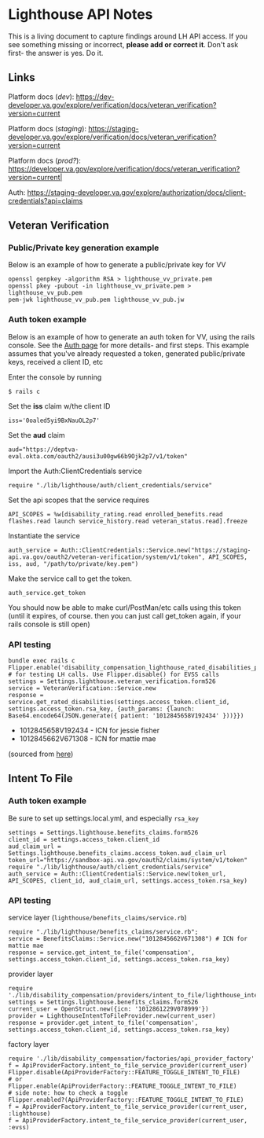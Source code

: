 # Lighthouse API Notes

This is a living document to capture findings around LH API access. If you see something missing or incorrect, **please add or correct it**. Don't ask first- the answer is yes. Do it.

## Links

Platform docs (*dev*): https://dev-developer.va.gov/explore/verification/docs/veteran_verification?version=current

Platform docs (*staging*):  https://staging-developer.va.gov/explore/verification/docs/veteran_verification?version=current

Platform docs (*prod?*): https://developer.va.gov/explore/verification/docs/veteran_verification?version=current|

Auth: https://staging-developer.va.gov/explore/authorization/docs/client-credentials?api=claims

## Veteran Verification

### Public/Private key generation example

Below is an example of how to generate a public/private key for VV

    openssl genpkey -algorithm RSA > lighthouse_vv_private.pem
    openssl pkey -pubout -in lighthouse_vv_private.pem > lighthouse_vv_pub.pem
    pem-jwk lighthouse_vv_pub.pem lighthouse_vv_pub.jw

### Auth token example

Below is an example of how to generate an auth token for VV, using the rails console. See the [Auth page](https://staging-developer.va.gov/explore/authorization/docs/client-credentials?api=claims) for more details- and first steps. This example assumes that you've already requested a token, generated public/private keys, received a client ID, etc

Enter the console by running

    $ rails c
Set the **iss** claim w/the client ID 

    iss='0oaled5yi9BxNauOL2p7'
Set the **aud** claim

    aud="https://deptva-eval.okta.com/oauth2/ausi3u00gw66b9Ojk2p7/v1/token"
Import the Auth:ClientCredentials service

    require "./lib/lighthouse/auth/client_credentials/service"
Set the api scopes that the service requires

    API_SCOPES = %w[disability_rating.read enrolled_benefits.read flashes.read launch service_history.read veteran_status.read].freeze
Instantiate the service

    auth_service = Auth::ClientCredentials::Service.new("https://staging-api.va.gov/oauth2/veteran-verification/system/v1/token", API_SCOPES, iss, aud, "/path/to/private/key.pem")
Make the service call to get the token.

    auth_service.get_token
You should now be able to make curl/PostMan/etc calls using this token (until it expires, of course. then you can just call get_token again, if your rails console is still open)


### API testing

```
bundle exec rails c
Flipper.enable('disability_compensation_lighthouse_rated_disabilities_provider') # for testing LH calls. Use Flipper.disable() for EVSS calls
settings = Settings.lighthouse.veteran_verification.form526
service = VeteranVerification::Service.new
response = service.get_rated_disabilities(settings.access_token.client_id, settings.access_token.rsa_key, {auth_params: {launch: Base64.encode64(JSON.generate({ patient: '1012845658V192434' }))}})
```

- 1012845658V192434 - ICN for jessie fisher
- 1012845662V671308 - ICN for mattie mae

(sourced from [here](https://github.com/department-of-veterans-affairs/vets-api-clients/blob/master/test_accounts/verification_test_accounts.md))

## Intent To File

### Auth token example

Be sure to set up settings.local.yml, and especially `rsa_key`

```
settings = Settings.lighthouse.benefits_claims.form526
client_id = settings.access_token.client_id
aud_claim_url = Settings.lighthouse.benefits_claims.access_token.aud_claim_url
token_url="https://sandbox-api.va.gov/oauth2/claims/system/v1/token"
require "./lib/lighthouse/auth/client_credentials/service"
auth_service = Auth::ClientCredentials::Service.new(token_url, API_SCOPES, client_id, aud_claim_url, settings.access_token.rsa_key)
```

### API testing

service layer (`lighthouse/benefits_claims/service.rb`)

```
require "./lib/lighthouse/benefits_claims/service.rb";
service = BenefitsClaims::Service.new("1012845662V671308") # ICN for mattie mae
response = service.get_intent_to_file('compensation', settings.access_token.client_id, settings.access_token.rsa_key)
```

provider layer

```
require './lib/disability_compensation/providers/intent_to_file/lighthouse_intent_to_file_provider.rb'
settings = Settings.lighthouse.benefits_claims.form526
current_user = OpenStruct.new({icn: '1012861229V078999'})
provider = LighthouseIntentToFileProvider.new(current_user)
response = provider.get_intent_to_file('compensation', settings.access_token.client_id, settings.access_token.rsa_key)
```

factory layer

```
require './lib/disability_compensation/factories/api_provider_factory'
f = ApiProviderFactory.intent_to_file_service_provider(current_user)
Flipper.disable(ApiProviderFactory::FEATURE_TOGGLE_INTENT_TO_FILE)
# or 
Flipper.enable(ApiProviderFactory::FEATURE_TOGGLE_INTENT_TO_FILE)
# side note: how to check a toggle
Flipper.enabled?(ApiProviderFactory::FEATURE_TOGGLE_INTENT_TO_FILE)
f = ApiProviderFactory.intent_to_file_service_provider(current_user, :lighthouse)
f = ApiProviderFactory.intent_to_file_service_provider(current_user, :evss)
```
